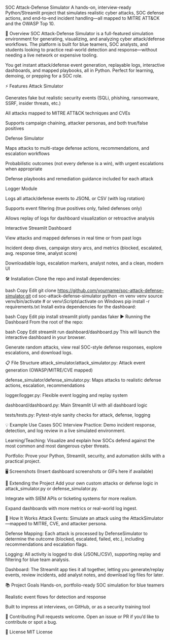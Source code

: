 SOC Attack-Defense Simulator
A hands-on, interview-ready Python/Streamlit project that simulates realistic cyber attacks, SOC defense actions, and end-to-end incident handling—all mapped to MITRE ATT&CK and the OWASP Top 10.

🚀 Overview
SOC Attack-Defense Simulator is a full-featured simulation environment for generating, visualizing, and analyzing cyber attack/defense workflows. The platform is built for blue teamers, SOC analysts, and students looking to practice real-world detection and response—without needing a live network or expensive tooling.

You get instant attack/defense event generation, replayable logs, interactive dashboards, and mapped playbooks, all in Python. Perfect for learning, demoing, or prepping for a SOC role.

⚡ Features
Attack Simulator

Generates fake but realistic security events (SQLi, phishing, ransomware, SSRF, insider threats, etc.)

All attacks mapped to MITRE ATT&CK techniques and CVEs

Supports campaign chaining, attacker personas, and both true/false positives

Defense Simulator

Maps attacks to multi-stage defense actions, recommendations, and escalation workflows

Probabilistic outcomes (not every defense is a win), with urgent escalations when appropriate

Defense playbooks and remediation guidance included for each attack

Logger Module

Logs all attack/defense events to JSONL or CSV (with log rotation)

Supports event filtering (true positives only, failed defenses only)

Allows replay of logs for dashboard visualization or retroactive analysis

Interactive Streamlit Dashboard

View attacks and mapped defenses in real time or from past logs

Incident deep dives, campaign story arcs, and metrics (blocked, escalated, avg. response time, analyst score)

Downloadable logs, escalation markers, analyst notes, and a clean, modern UI

🛠️ Installation
Clone the repo and install dependencies:

bash
Copy
Edit
git clone https://github.com/yourname/soc-attack-defense-simulator.git
cd soc-attack-defense-simulator
python -m venv venv
source venv/bin/activate  # or venv\Scripts\activate on Windows
pip install -r requirements.txt
Install extra dependencies for the dashboard:

bash
Copy
Edit
pip install streamlit plotly pandas faker
▶️ Running the Dashboard
From the root of the repo:

bash
Copy
Edit
streamlit run dashboard/dashboard.py
This will launch the interactive dashboard in your browser.

Generate random attacks, view real SOC-style defense responses, explore escalations, and download logs.

📋 File Structure
attack_simulator/attack_simulator.py: Attack event generation (OWASP/MITRE/CVE mapped)

defense_simulator/defense_simulator.py: Maps attacks to realistic defense actions, escalation, recommendations

logger/logger.py: Flexible event logging and replay system

dashboard/dashboard.py: Main Streamlit UI with all dashboard logic

tests/tests.py: Pytest-style sanity checks for attack, defense, logging

💡 Example Use Cases
SOC Interview Practice: Demo incident response, detection, and log review in a live simulated environment.

Learning/Teaching: Visualize and explain how SOCs defend against the most common and most dangerous cyber threats.

Portfolio: Prove your Python, Streamlit, security, and automation skills with a practical project.

🖥️ Screenshots
(Insert dashboard screenshots or GIFs here if available)

🧩 Extending the Project
Add your own custom attacks or defense logic in attack_simulator.py or defense_simulator.py.

Integrate with SIEM APIs or ticketing systems for more realism.

Expand dashboards with more metrics or real-world log ingest.

📝 How It Works
Attack Events:
Simulate an attack using the AttackSimulator—mapped to MITRE, CVE, and attacker persona.

Defense Mapping:
Each attack is processed by DefenseSimulator to determine the outcome (blocked, escalated, failed, etc.), including recommendations and escalation flags.

Logging:
All activity is logged to disk (JSONL/CSV), supporting replay and filtering for blue team analysis.

Dashboard:
The Streamlit app ties it all together, letting you generate/replay events, review incidents, add analyst notes, and download log files for later.

📚 Project Goals
Hands-on, portfolio-ready SOC simulation for blue teamers

Realistic event flows for detection and response

Built to impress at interviews, on GitHub, or as a security training tool

🤝 Contributing
Pull requests welcome. Open an issue or PR if you’d like to contribute or spot a bug.

📄 License
MIT License